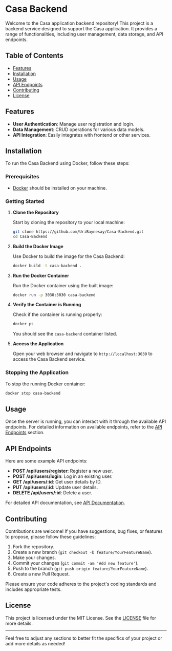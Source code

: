 # Casa Backend

Welcome to the Casa application backend repository! This project is a backend service designed to support the Casa application. It provides a range of functionalities, including user management, data storage, and API endpoints.

## Table of Contents

- [Features](#features)
- [Installation](#installation)
- [Usage](#usage)
- [API Endpoints](#api-endpoints)
- [Contributing](#contributing)
- [License](#license)

## Features

- **User Authentication**: Manage user registration and login.
- **Data Management**: CRUD operations for various data models.
- **API Integration**: Easily integrates with frontend or other services.

## Installation

To run the Casa Backend using Docker, follow these steps:

### Prerequisites

- [Docker](https://www.docker.com/get-started) should be installed on your machine.

### Getting Started

1. **Clone the Repository**

   Start by cloning the repository to your local machine:

   ```bash
   git clone https://github.com/UriBaynesay/Casa-Backend.git
   cd Casa-Backend
   ```

2. **Build the Docker Image**

   Use Docker to build the image for the Casa Backend:

   ```bash
   docker build -t casa-backend .
   ```

3. **Run the Docker Container**

   Run the Docker container using the built image:

   ```bash
   docker run -p 3030:3030 casa-backend
   ```

4. **Verify the Container is Running**

   Check if the container is running properly:

   ```bash
   docker ps
   ```

   You should see the `casa-backend` container listed.

5. **Access the Application**

   Open your web browser and navigate to `http://localhost:3030` to access the Casa Backend service.


### Stopping the Application

To stop the running Docker container:

```bash
docker stop casa-backend
```

## Usage

Once the server is running, you can interact with it through the available API endpoints. For detailed information on available endpoints, refer to the [API Endpoints](#api-endpoints) section.

## API Endpoints

Here are some example API endpoints:

- **POST /api/users/register**: Register a new user.
- **POST /api/users/login**: Log in an existing user.
- **GET /api/users/:id**: Get user details by ID.
- **PUT /api/users/:id**: Update user details.
- **DELETE /api/users/:id**: Delete a user.

For detailed API documentation, see [API Documentation](docs/API.md).

## Contributing

Contributions are welcome! If you have suggestions, bug fixes, or features to propose, please follow these guidelines:

1. Fork the repository.
2. Create a new branch (`git checkout -b feature/YourFeatureName`).
3. Make your changes.
4. Commit your changes (`git commit -am 'Add new feature'`).
5. Push to the branch (`git push origin feature/YourFeatureName`).
6. Create a new Pull Request.

Please ensure your code adheres to the project's coding standards and includes appropriate tests.

## License

This project is licensed under the MIT License. See the [LICENSE](LICENSE) file for more details.

---

Feel free to adjust any sections to better fit the specifics of your project or add more details as needed!
